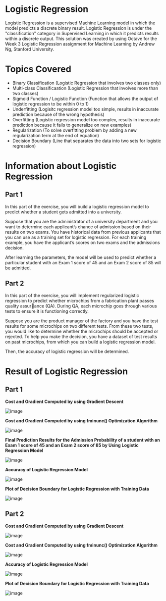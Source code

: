 # Logistic Regression
Logistic Regression is a supervised Machine Learning model in which the model predicts a discrete binary result. Logistic Regression is under the "classification" category in Supervised Learning in which it predicts results within a discrete output. This solution was created by using Octave for the Week 3 Logistic Regression assignment for Machine Learning by Andrew Ng, Stanford University. 

# Topics Covered 
- Binary Classification (Logistic Regression that involves two classes only) 
- Multi-class Classificaation (Logistic Regression that involves more than two classes)
- Sigmoid Function / Logistic Function (Function that allows the output of logistic regression to be within 0 to 1)
- Underfitting (Logisitc regression model too simple, results in inaccurate prediction because of the wrong hypothesis)
- Overfitting (Logistic regression model too complex, results in inaccurate prediction because it fails to generalize on new examples)
- Regularization (To solve overfitting problem by adding a new regularization term at the end of equation) 
- Decision Boundary (Line that separates the data into two sets for logistic regression)

# Information about Logistic Regression 
## Part 1
In this part of the exercise, you will build a logistic regression model to predict whether a student gets admitted into a university.

Suppose that you are the administrator of a university department and you want to determine each applicant’s chance of admission based on their results on two exams. You have historical data from previous applicants that you can use as a training set for logistic regression. For each training example, you have the applicant’s scores on two exams and the admissions decision.

After learning the parameters, the model will be used to predict whether a particular student with an Exam 1 score of 45 and an Exam 2 score of 85 will be admitted. 

## Part 2
In this part of the exercise, you will implement regularized logistic regression to predict whether microchips from a fabrication plant passes quality assurance (QA). During QA, each microchip goes through various tests to ensure it is functioning correctly.

Suppose you are the product manager of the factory and you have the test results for some microchips on two different tests. From these two tests, you would like to determine whether the microchips should be accepted or rejected. To help you make the decision, you have a dataset of test results on past microchips, from which you can build a logistic regression model.

Then, the accuracy of logistic regression will be determined. 

# Result of Logistic Regression
## Part 1
**Cost and Gradient Computed by using Gradient Descent**

![image](https://user-images.githubusercontent.com/95561298/183305688-d23d75b0-2a6a-43e2-93cc-8029f8ddbc61.png)
 
**Cost and Gradient Computed by using fminunc() Optimization Algorithm**

![image](https://user-images.githubusercontent.com/95561298/183305772-9234e860-ecf0-4125-8bb2-0570ff8c178e.png)

**Final Prediction Results for the Admission Probability of a student with an Exam 1 score of 45 and an Exam 2 score of 85 by Using Logistic Regression Model**

![image](https://user-images.githubusercontent.com/95561298/183305785-53861abc-4823-4791-9b4e-387995acadeb.png)

**Accuracy of Logistic Regression Model**

![image](https://user-images.githubusercontent.com/95561298/183305856-c55a64f2-633f-46c4-aa8d-1f829b50b7bc.png)

**Plot of Decision Boundary for Logistic Regression with Training Data**

![image](https://user-images.githubusercontent.com/95561298/183305863-b8aece2f-aa29-431f-8a4c-eba3c0eac737.png)

## Part 2
**Cost and Gradient Computed by using Gradient Descent**

![image](https://user-images.githubusercontent.com/95561298/183305924-12901c77-4f2c-4c42-99b4-2a7138ec28d3.png)
 
**Cost and Gradient Computed by using fminunc() Optimization Algorithm**

![image](https://user-images.githubusercontent.com/95561298/183305952-68b95b80-5879-44e5-80da-e5d0c43abb80.png)

**Accuracy of Logistic Regression Model**

![image](https://user-images.githubusercontent.com/95561298/183305899-2332304d-24cb-48d5-9d97-28fea194c7d1.png)

**Plot of Decision Boundary for Logistic Regression with Training Data**

![image](https://user-images.githubusercontent.com/95561298/183305885-a4d92545-3058-4fcd-b640-5fd21dde5ef8.png)
